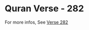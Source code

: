 # Quran Verse - 282 

For more infos, See [Verse 282](https://www.quranbookk.com/quran/search?q=282)
